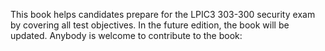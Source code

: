This book helps candidates prepare for the LPIC3 303-300 security exam by covering all test objectives.
In the future edition, the book will be updated. Anybody is welcome to contribute to the book:
